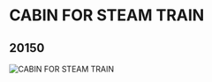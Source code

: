 # CABIN FOR STEAM TRAIN
## 20150
![CABIN FOR STEAM TRAIN](https://lc-www-live-s.legocdn.com/media/bricks/5/2/6103598.jpg)